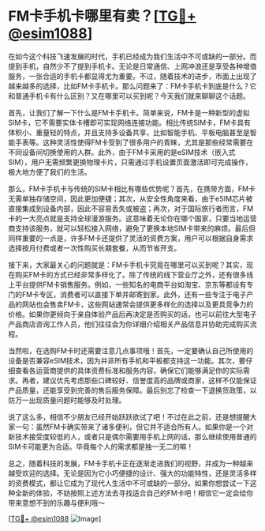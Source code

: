# FM卡手机卡哪里有卖？[[TG💪+ @esim1088](https://t.me/s/esim1088)]

在如今这个科技飞速发展的时代，手机已经成为我们生活中不可或缺的一部分。而提到手机，自然少不了提到手机卡。无论是日常通信、上网冲浪还是享受各种增值服务，一张合适的手机卡都显得尤为重要。不过，随着技术的进步，市面上出现了越来越多的选择，比如FM卡手机卡。那么问题来了：FM卡手机卡到底是什么？它和普通手机卡有什么区别？又在哪里可以买到呢？今天我们就来聊聊这个话题。

首先，让我们了解一下什么是FM卡手机卡。简单来说，FM卡是一种新型的虚拟SIM卡，它不需要实体卡槽即可实现网络连接功能。相比传统SIM卡，FM卡具有体积小、重量轻的特点，并且支持多设备共享，比如智能手机、平板电脑甚至是智能手表等。这种灵活性使得FM卡受到了很多用户的青睐，尤其是那些经常需要在不同设备间切换使用的人群。此外，由于FM卡采用的是eSIM技术（嵌入式SIM），用户无需频繁更换物理卡片，只需通过手机设置页面激活即可完成操作，极大地方便了我们的生活。

那么，FM卡手机卡与传统的SIM卡相比有哪些优势呢？首先，在携带方面，FM卡无需单独存储空间，因此更加便捷；其次，从安全性角度来看，由于eSIM芯片被直接集成到设备内部，因此不容易丢失或被盗；再次，对于国际旅行者而言，FM卡的一大亮点就是支持全球漫游服务。这意味着无论你在哪个国家，只要当地运营商支持该服务，就可以轻松接入网络，避免了更换本地SIM卡带来的麻烦。最后但同样重要的一点是，许多FM卡还提供了灵活的资费方案，用户可以根据自身需求选择按月付费或者一次性购买长期套餐，从而节省开支。

接下来，大家最关心的问题就是：FM卡手机卡究竟在哪里可以买到呢？其实，现在购买FM卡的方式已经非常多样化了。除了传统的线下营业厅之外，还有很多线上平台提供FM卡销售服务。例如，一些知名的电商平台如淘宝、京东等都设有专门的FM卡专区，消费者可以直接下单并邮寄到家。此外，还有一些专注于电子产品的网站也会售卖FM卡，这些网站通常会提供更多样化的选择以及更具竞争力的价格。如果你更倾向于亲自体验产品后再决定是否购买的话，也可以前往大型电子产品商店咨询工作人员，他们往往会为你详细介绍相关产品信息并协助完成购买流程。

当然啦，在选购FM卡时还需要注意几点事项哦！首先，一定要确认自己所使用的设备是否兼容eSIM技术，因为并非所有手机和平板都支持这一功能。其次，要仔细查看各运营商提供的具体资费标准和服务内容，确保它们能够满足你的实际需求。再者，建议优先考虑那些口碑较好、信誉度高的品牌或商家，这样不仅能保证产品质量，还能享受到完善的售后服务保障。最后别忘了检查一下退换货政策，以防万一出现质量问题时能够及时处理。

说了这么多，相信不少朋友已经开始跃跃欲试了吧！不过在此之前，还是想提醒大家一句：虽然FM卡确实带来了诸多便利，但它并不适合所有人。如果你是一个对新技术接受度较低的人，或者只是偶尔需要用手机上网的话，那么继续使用普通的SIM卡可能更为合适。毕竟每个人的需求都是独一无二的嘛！

总之，随着科技的发展，FM卡手机卡正在逐渐走进我们的视野，并成为一种越来越受欢迎的选择。无论是因为它小巧便捷的设计、强大的功能特性，还是灵活多样的资费模式，都让它成为了现代人生活中不可或缺的一部分。如果你想尝试一下这种全新的体验，不妨按照上述方法去寻找适合自己的FM卡吧！相信它一定会给你带来意想不到的乐趣与便利哦～

[[TG💪+ @esim1088](https://t.me/s/esim1088) ![Image](https://i.postimg.cc/4NQfJmqS/Snipaste-2025-05-13-00-14-12.png)]